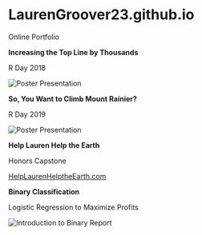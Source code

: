 # LaurenGroover23.github.io
Online Portfolio


**Increasing the Top Line by Thousands**

R Day 2018

![Poster Presentation](/Users/Lauren/Documents/Portfolio/LaurenGroover23.github.io/TopLine.jpg)



**So, You Want to Climb Mount Rainier?**

R Day 2019

![Poster Presentation](/Users/Lauren/Documents/Portfolio/LaurenGroover23.github.io/MtRainier.jpg)



**Help Lauren Help the Earth**

Honors Capstone

[HelpLaurenHelptheEarth.com](http://helplaurenhelptheearth.com)



**Binary Classification**

Logistic Regression to Maximize Profits

![Introduction to Binary Report](/Users/Lauren/Documents/Portfolio/LaurenGroover23.github.io/Binary.jpg)